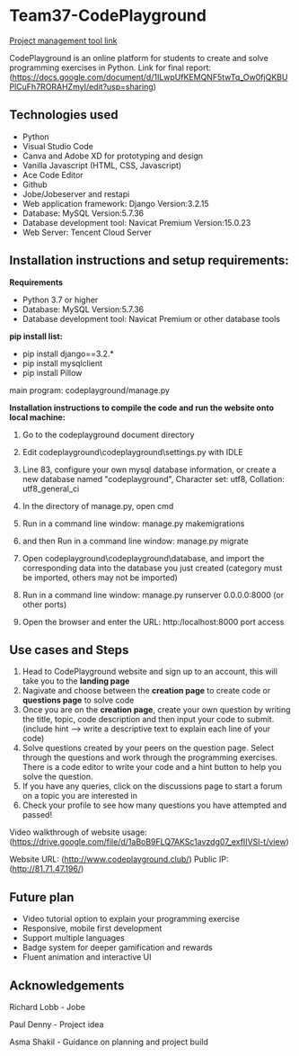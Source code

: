 Team37-CodePlayground
=====================


[Project management tool link](https://team37capstone.atlassian.net/jira/software/projects/TEAM/boards/1)


CodePlayground is an online platform for students to create and solve programming exercises in Python.
Link for final report: (https://docs.google.com/document/d/1ILwpUfKEMQNF5twTq_Ow0fjQKBUPlCuFh7RORAHZmyI/edit?usp=sharing)

Technologies used
-----------------

* Python
* Visual Studio Code
* Canva and Adobe XD for prototyping and design
* Vanilla Javascript (HTML, CSS, Javascript) 
* Ace Code Editor
* Github
* Jobe/Jobeserver and restapi 
* Web application framework: Django  Version:3.2.15
* Database: MySQL  Version:5.7.36
* Database development tool: Navicat Premium  Version:15.0.23
* Web Server: Tencent Cloud Server


Installation instructions and setup requirements:
-------------------------------------------------

**Requirements**
* Python 3.7 or higher
* Database: MySQL  Version:5.7.36
* Database development tool: Navicat Premium or other database tools

**pip install list:**

* pip install django==3.2.*
* pip install mysqlclient
* pip install Pillow

main program: codeplayground/manage.py

**Installation instructions to compile the code and run the website onto local machine:**

1. Go to the codeplayground document directory

2. Edit codeplayground\codeplayground\settings.py with IDLE

3. Line 83, configure your own mysql database information, or create a new database named "codeplayground", Character set: utf8, Collation: utf8_general_ci

4. In the directory of manage.py, open cmd

5. Run in a command line window: manage.py makemigrations

6. and then Run in a command line window: manage.py migrate

7. Open codeplayground\codeplayground\database, and import the corresponding data into the database you just created (category must be imported, others may not be imported)

5. Run in a command line window: manage.py runserver 0.0.0.0:8000 (or other ports)

6. Open the browser and enter the URL: http:/localhost:8000 port access




## Use cases and Steps

1. Head to CodePlayground website and sign up to an account, this will take you to the **landing page**
2. Nagivate and choose between the **creation page** to create code or **questions page** to solve code
3. Once you are on the **creation page**, create your own question by writing the title, topic, code description and then input your code to submit. (include hint --> write a descriptive text to explain each line of your code)
4. Solve questions created by your peers on the question page. Select through the questions and work through the programming exercises. There is a code editor to write your code and a hint button to help you solve the question.
5. If you have any queries, click on the discussions page to start a forum on a topic you are interested in
6. Check your profile to see how many questions you have attempted and passed!

Video walkthrough of website usage: (https://drive.google.com/file/d/1aBoB9FLQ7AKSc1avzdg07_exfIIVSl-t/view)

Website URL: (http://www.codeplayground.club/)
Public IP: (http://81.71.47.196/)

Future plan
-----------

* Video tutorial option to explain your programming exercise
* Responsive, mobile first development
* Support multiple languages 
* Badge system for deeper gamification and rewards
* Fluent animation and interactive UI  


Acknowledgements
----------------
Richard Lobb - Jobe

Paul Denny - Project idea

Asma Shakil - Guidance on planning and project build
